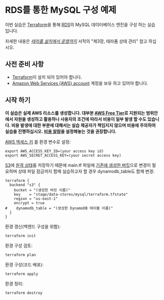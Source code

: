 # RDS를 통한 MySQL 구성 예제

이번 실습은 [Terraform](https://www.terraform.io/)을 통해 [RDS](https://aws.amazon.com/rds/)의 MySQL 데이터베이스 엔진을 
구성 하는 실습 입니다.

자세한 내용은 *[테라폼 설치에서 운영까지](http://www.terraformupandrunning.com)* 서적의 "제3장, 테라폼 상태 관리" 참고 하십시오.

## 사전 준비 사항

* [Terraform](https://www.terraform.io/)이 설치 되어 있어야 합니다. 
* [Amazon Web Services (AWS) account](http://aws.amazon.com/) 계정을 보유 하고 있어야 합니다.

## 시작 하기

**이 실습은 실제 AWS 리소스를 생성합니다. 대부분 [AWS Free Tier](https://aws.amazon.com/free/)로 지원되는 범위안에서 자원을 생성하고 활용하나 사용자의 조건에 따라서 비용이 일부 발생 할 수도 있습니다. 비용 발생에 대한 부분에 대해서는 실습 제공자가 책임지지 않으며 비용에 주의하여 실습을 진행하십시오. [비용 알람](http://bit.ly/2Nryf1C)을 설정해놓는 것을 권장합니다.** 

[AWS 엑세스 키](http://docs.aws.amazon.com/general/latest/gr/aws-sec-cred-types.html#access-keys-and-secret-access-keys) 
를 환경 변수로 설정:

```
export AWS_ACCESS_KEY_ID=(your access key id)
export AWS_SECRET_ACCESS_KEY=(your secret access key)
```

[S3](https://aws.amazon.com/s3/)에 [원격 상태](https://www.terraform.io/docs/state/remote.html)를 저장하기 때문에 
main.tf 파일에 [기존에 생성한 버킷](https://github.com/stitchlabio/terraform-up-and-running-code/tree/master/code/terraform/03-terraform-state/file-layout-example/global/s3)으로 변경이 필요하며 상태 파일 잠금까지 함께 실습하고자 할 경우 dynamodb_table도 함께 변경: 

```
terraform {
  backend "s3" {
    bucket = "(생성한 버킷 이름)"
    key    = "stage/data-stores/mysql/terraform.tfstate"
    region = "us-east-1"
    encrypt = true
#    dynamodb_table = "(생성한 DynamoDB 테이블 이름)"
  }
}
```

환경 갱신(백엔드 구성을 위함):

```
terraform init
```

환경 구성 검토:

```
terraform plan
```

환경 구성(코드 배포):

```
terraform apply
```

환경 정리:

```
terraform destroy
```
